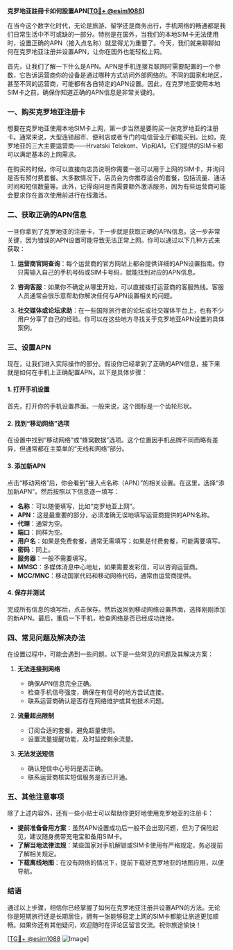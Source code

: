 **克罗地亚註冊卡如何設置APN[[TG💪+ @esim1088](https://t.me/s/esim1088)]**

在当今这个数字化时代，无论是旅游、留学还是商务出行，手机网络的畅通都是我们日常生活中不可或缺的一部分。特别是在国外，当我们的本地SIM卡无法使用时，设置正确的APN（接入点名称）就显得尤为重要了。今天，我们就来聊聊如何在克罗地亚注册并设置APN，让你在国外也能轻松上网。

首先，让我们了解一下什么是APN。APN是手机连接互联网时需要配置的一个参数，它告诉运营商你的设备是通过哪种方式访问外部网络的。不同的国家和地区，甚至不同的运营商，可能都有各自特定的APN设置。因此，在克罗地亚使用本地SIM卡之前，确保你知道正确的APN信息是非常关键的。

### **一、购买克罗地亚注册卡**

想要在克罗地亚使用本地SIM卡上网，第一步当然是要购买一张克罗地亚的注册卡。通常来说，大型连锁超市、便利店或者专门的电信营业厅都能买到。比如，克罗地亚的三大主要运营商——Hrvatski Telekom、Vip和A1，它们提供的SIM卡都可以满足基本的上网需求。

在购买的时候，你可以直接向店员说明你需要一张可以用于上网的SIM卡，并询问是否有预付费套餐。大多数情况下，店员会为你推荐适合的套餐，包括流量、通话时间和短信数量等。此外，记得询问是否需要额外激活服务，因为有些运营商可能会要求你在首次使用前进行在线激活。

### **二、获取正确的APN信息**

一旦你拿到了克罗地亚的注册卡，下一步就是获取正确的APN信息。这一步非常关键，因为错误的APN设置可能导致无法正常上网。你可以通过以下几种方式来获取：

1. **运营商官网查询**：每个运营商的官方网站上都会提供详细的APN设置指南。你只需输入自己的手机号码或SIM卡号码，就能找到对应的APN信息。
   
2. **咨询客服**：如果你不确定从哪里开始，可以直接拨打运营商的客服热线。客服人员通常会很乐意帮助你解决任何与APN设置相关的问题。

3. **社交媒体或论坛求助**：在一些国际旅行者的论坛或社交媒体平台上，也有不少用户分享了自己的经验。你可以在这些地方寻找关于克罗地亚APN设置的具体案例。

### **三、设置APN**

现在，让我们进入实际操作的部分。假设你已经拿到了正确的APN信息，接下来就是如何在手机上正确配置APN。以下是具体步骤：

#### **1. 打开手机设置**
首先，打开你的手机设置界面。一般来说，这个图标是一个齿轮形状。

#### **2. 找到“移动网络”选项**
在设置中找到“移动网络”或“蜂窝数据”选项。这个位置因手机品牌不同而略有差异，但通常都在主菜单的“无线和网络”部分。

#### **3. 添加新APN**
点击“移动网络”后，你会看到“接入点名称（APN）”的相关设置。在这里，选择“添加新APN”。然后按照以下信息逐一填写：

- **名称**：可以随便填写，比如“克罗地亚上网”。
- **APN**：这是最重要的部分，必须准确无误地填写运营商提供的APN名称。
- **代理**：通常为空。
- **端口**：同样为空。
- **用户名**：如果是免费套餐，通常无需填写；如果是付费套餐，可能需要填写。
- **密码**：同上。
- **服务器**：一般不需要填写。
- **MMSC**：多媒体消息中心地址，如果需要发彩信，可以咨询运营商。
- **MCC/MNC**：移动国家代码和移动网络代码，通常由运营商提供。

#### **4. 保存并测试**
完成所有信息的填写后，点击保存。然后返回到移动网络设置界面，选择刚刚添加的新APN。最后，重启一下手机，检查网络是否已经成功连接。

### **四、常见问题及解决办法**

在设置过程中，可能会遇到一些问题。以下是一些常见的问题及其解决方案：

1. **无法连接到网络**
   - 确保APN信息完全正确。
   - 检查手机信号强度，确保在有信号的地方尝试连接。
   - 联系运营商确认是否存在网络维护或其他技术问题。

2. **流量超出限制**
   - 订阅合适的套餐，避免超量使用。
   - 设置流量提醒功能，及时监控剩余流量。

3. **无法发送短信**
   - 确认短信中心号码是否正确。
   - 联系运营商核实短信服务是否已开通。

### **五、其他注意事项**

除了上述内容外，还有一些小贴士可以帮助你更好地使用克罗地亚的注册卡：

- **提前准备备用方案**：虽然APN设置成功后一般不会出现问题，但为了保险起见，建议随身携带充电宝和备用SIM卡。
- **了解当地法律法规**：某些国家对手机解锁或SIM卡使用有严格规定，务必提前了解相关规定。
- **下载离线地图**：在没有网络的情况下，提前下载好克罗地亚的地图应用，以便导航。

### **结语**

通过以上步骤，相信你已经掌握了如何在克罗地亚注册并设置APN的方法。无论你是短期旅行还是长期居住，拥有一张能够稳定上网的SIM卡都能让旅途更加顺畅。如果你还有其他疑问，欢迎随时在评论区留言交流。祝你旅途愉快！

[[TG💪+ @esim1088](https://t.me/s/esim1088) ![Image](https://i.postimg.cc/4NQfJmqS/Snipaste-2025-05-13-00-14-12.png)]
